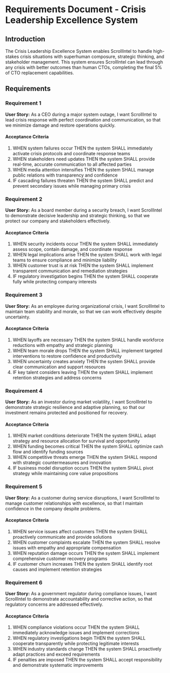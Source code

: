 # Requirements Document - Crisis Leadership Excellence System

## Introduction

The Crisis Leadership Excellence System enables ScrollIntel to handle high-stakes crisis situations with superhuman composure, strategic thinking, and stakeholder management. This system ensures ScrollIntel can lead through any crisis with better outcomes than human CTOs, completing the final 5% of CTO replacement capabilities.

## Requirements

### Requirement 1

**User Story:** As a CEO during a major system outage, I want ScrollIntel to lead crisis response with perfect coordination and communication, so that we minimize damage and restore operations quickly.

#### Acceptance Criteria

1. WHEN system failures occur THEN the system SHALL immediately activate crisis protocols and coordinate response teams
2. WHEN stakeholders need updates THEN the system SHALL provide real-time, accurate communication to all affected parties
3. WHEN media attention intensifies THEN the system SHALL manage public relations with transparency and confidence
4. IF cascading failures threaten THEN the system SHALL predict and prevent secondary issues while managing primary crisis

### Requirement 2

**User Story:** As a board member during a security breach, I want ScrollIntel to demonstrate decisive leadership and strategic thinking, so that we protect our company and stakeholders effectively.

#### Acceptance Criteria

1. WHEN security incidents occur THEN the system SHALL immediately assess scope, contain damage, and coordinate response
2. WHEN legal implications arise THEN the system SHALL work with legal teams to ensure compliance and minimize liability
3. WHEN customer trust is at risk THEN the system SHALL implement transparent communication and remediation strategies
4. IF regulatory investigation begins THEN the system SHALL cooperate fully while protecting company interests

### Requirement 3

**User Story:** As an employee during organizational crisis, I want ScrollIntel to maintain team stability and morale, so that we can work effectively despite uncertainty.

#### Acceptance Criteria

1. WHEN layoffs are necessary THEN the system SHALL handle workforce reductions with empathy and strategic planning
2. WHEN team morale drops THEN the system SHALL implement targeted interventions to restore confidence and productivity
3. WHEN uncertainty creates anxiety THEN the system SHALL provide clear communication and support resources
4. IF key talent considers leaving THEN the system SHALL implement retention strategies and address concerns

### Requirement 4

**User Story:** As an investor during market volatility, I want ScrollIntel to demonstrate strategic resilience and adaptive planning, so that our investment remains protected and positioned for recovery.

#### Acceptance Criteria

1. WHEN market conditions deteriorate THEN the system SHALL adapt strategy and resource allocation for survival and opportunity
2. WHEN funding becomes critical THEN the system SHALL optimize cash flow and identify funding sources
3. WHEN competitive threats emerge THEN the system SHALL respond with strategic countermeasures and innovation
4. IF business model disruption occurs THEN the system SHALL pivot strategy while maintaining core value propositions

### Requirement 5

**User Story:** As a customer during service disruptions, I want ScrollIntel to manage customer relationships with excellence, so that I maintain confidence in the company despite problems.

#### Acceptance Criteria

1. WHEN service issues affect customers THEN the system SHALL proactively communicate and provide solutions
2. WHEN customer complaints escalate THEN the system SHALL resolve issues with empathy and appropriate compensation
3. WHEN reputation damage occurs THEN the system SHALL implement comprehensive customer recovery programs
4. IF customer churn increases THEN the system SHALL identify root causes and implement retention strategies

### Requirement 6

**User Story:** As a government regulator during compliance issues, I want ScrollIntel to demonstrate accountability and corrective action, so that regulatory concerns are addressed effectively.

#### Acceptance Criteria

1. WHEN compliance violations occur THEN the system SHALL immediately acknowledge issues and implement corrections
2. WHEN regulatory investigations begin THEN the system SHALL cooperate transparently while protecting legitimate interests
3. WHEN industry standards change THEN the system SHALL proactively adapt practices and exceed requirements
4. IF penalties are imposed THEN the system SHALL accept responsibility and demonstrate systematic improvements